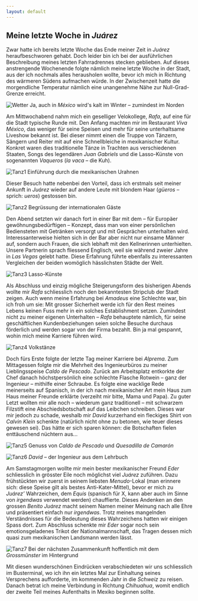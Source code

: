 ```yaml
---
layout: default
---
```

## Meine letzte Woche in _Juárez_

Zwar hatte ich bereits letzte Woche das Ende meiner Zeit in _Juárez_ heraufbeschworen gehabt. Doch leider bin ich bei der ausführlichen Beschreibung meines letzten Fahrradrennes stecken geblieben. Auf dieses anstrengende Wochenende folgte nämlich meine letzte Woche in der Stadt, aus der ich nochmals alles herausholen wollte, bevor ich mich in Richtung des wärmeren Südens aufmachen würde. In der Zwischenzeit hatte die morgendliche Temperatur nämlich eine unangenehme Nähe zur Null-Grad-Grenze erreicht.

![Wetter](./imgs/w9/w_9_1.jpg)
Ja, auch in _México_ wird's kalt im Winter – zumindest im Norden

Am Mittwochabend nahm mich ein geselliger Velokollege, _Rafa_, auf eine für die Stadt typische Runde mit. Den Anfang machten mir im Restaurant _Viva México_, das weniger für seine Speisen und mehr für seine unterhaltsame Liveshow bekannt ist. Bei dieser nimmt einen die Truppe von Tänzern, Sängern und Reiter mit auf eine Schnellbleiche in mexikanischer Kultur. Konkret waren dies traditionelle Tänze in Trachten aus verschiedenen Staaten, Songs des legendären _Juan Gabriels_ und die Lasso-Künste von sogenannten _Vaqueros_ (_la vaca_ – die Kuh).

![Tanz1](./imgs/w9/w_9_2.jpg)
Einführung durch die mexikanischen Urahnen

Dieser Besuch hatte nebenbei den Vorteil, dass ich erstmals seit meiner Ankunft in _Juárez_ wieder auf andere Leute mit blondem Haar (_güeros_ – sprich: _ueros_) gestossen bin.

![Tanz2](./imgs/w9/w_9_3.jpg)
Begrüssung der internationalen Gäste

Den Abend setzten wir danach fort in einer Bar mit dem – für Europäer gewöhnungsbedürftigen – Konzept, dass man von einer persönlichen Bediensteten mit Getränken versorgt und mit Gesprächen unterhalten wird. Interessanterweise hielten sich in der Bar aber nicht nur einsame Männer auf, sondern auch Frauen, die sich lebhaft mit den Kellnerinnen unterhielten. Unsere Partnerin sprach fliessend Englisch, weil sie während zweier Jahre in _Las Vegas_ gelebt hatte. Diese Erfahrung führte ebenfalls zu interessanten Vergleichen der beiden womöglich hässlichsten Städte der Welt.

![Tanz3](./imgs/w9/w_9_4.jpg)
Lasso-Künste

Als Abschluss und einzig mögliche Steigerungsform des bisherigen Abends wollte mir _Rafa_ schliesslich noch den bekanntesten Stripclub der Stadt zeigen. Auch wenn meine Erfahrung bei _Amadeus_ eine Schlechte war, bin ich froh um sie: Mit grosser Sicherheit werde ich für den Rest meines Lebens keinen Fuss mehr in ein solches Establishment setzen. Zumindest nicht zu meiner eigenen Unterhalten – _Rafa_ behauptete nämlich, für seine geschäftlichen Kundenbeziehungen seien solche Besuche durchaus förderlich und werden sogar von der Firma bezahlt. Bin ja mal gespannt, wohin mich meine Karriere führen wird.

![Tanz4](./imgs/w9/w_9_5.jpg)
Volkstänze

Doch fürs Erste folgte der letzte Tag meiner Karriere bei _Alprema_. Zum Mittagessen folgte mir die Mehrheit des Ingenieurbüros zu meiner Lieblingsspeise _Caldo de Pescado_. Zurück am Arbeitsplatz entkorkte der Chef danach höchstpersönlich eine schlechte Flasche Rotwein – ganz der Ingenieur – mithilfe einer Schraube. Es folgte eine wacklige Rede meinerseits auf Spanisch, in der ich nach mexikanischer Art mein Haus zum Haus meiner Freunde erklärte (verzeiht mir bitte, Mama und Papa). Zu guter Letzt wollten mir alle noch – wiederum ganz traditionell – mit schwarzem Filzstift eine Abschiedsbotschaft auf das Leibchen schreiben. Dieses war mir jedoch zu schade, weshalb mir _David_ kurzerhand ein fleckiges Shirt von _Calvin Klein_ schenkte (natürlich nicht ohne zu betonen, wie teuer dieses gewesen sei). Das hätte er sich sparen können: die Botschaften fielen enttäuschend nüchtern aus…

![Tanz5](./imgs/w9/w_9_6.jpg)
Genuss von _Caldo de Pescado_ und _Quesadilla de Camarón_

![Tanz6](./imgs/w9/w_9_7.jpg)
_David_ – der Ingenieur aus dem Lehrbuch

Am Samstagmorgen wollte mir mein bester mexikanischer Freund _Eder_ schliesslich in grösster Eile noch möglichst viel _Juárez_ zuführen. Dazu frühstückten wir zuerst in seinem liebsten _Menudo_-Lokal (man erinnere sich: diese Speise gilt als bestes Anti-Kater-Mittel), bevor er mich zu _Juárez’_ Wahrzeichen, dem _Equis_ (spanisch für X, kann aber auch im Sinne von _irgendwas_ verwendet werden) chauffierte. Dieses Andenken an den grossen _Benito Juárez_ macht seinem Namen meiner Meinung nach alle Ehre und präsentiert einfach nur _irgendwas_. Trotz meines mangelnden Verständnisses für die Bedeutung dieses Wahrzeichens hatten wir einigen Spass dort. Zum Abschluss schenkte mir _Eder_ sogar noch sein emotionsgeladenes Trikot der Nationalmannschaft, das Tragen dessen mich quasi zum mexikanischen Landsmann werden lässt. 

![Tanz7](./imgs/w9/w_9_8.jpg)
Bei der nächsten Zusammenkunft hoffentlich mit dem _Grossmünster_ im Hintergrund

Mit diesen wunderschönen Eindrücken verabschiedeten wir uns schliesslich im Busterminal, wo ich ihn ein letztes Mal zur Einhaltung seines Versprechens aufforderte, im kommenden Jahr in die _Schweiz_ zu reisen. Danach betrat ich meine Verbindung in Richtung _Chihuahua_, womit endlich der zweite Teil meines Aufenthalts in Mexiko beginnen sollte.
